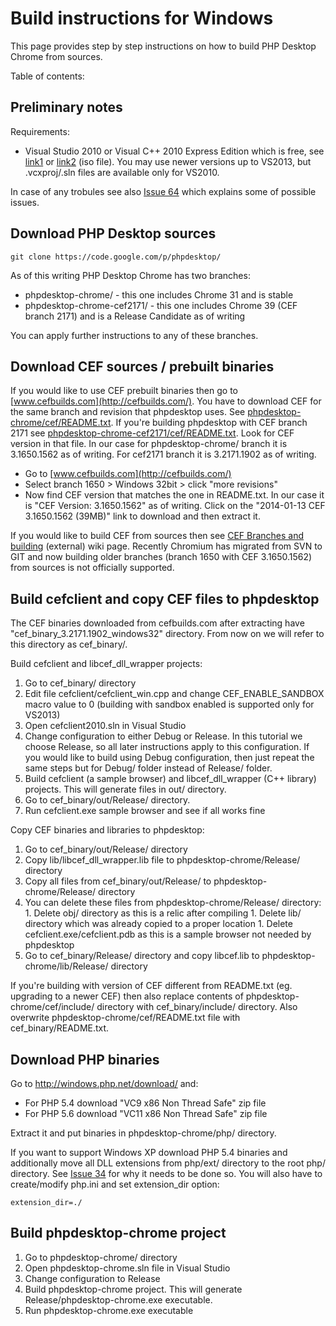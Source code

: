 # Build instructions for Windows #

This page provides step by step instructions on how to build PHP Desktop Chrome from sources.

Table of contents:


## Preliminary notes ##

Requirements:
  * Visual Studio 2010 or Visual C++ 2010 Express Edition which is free, see [link1](http://www.visualstudio.com/en-us/downloads#d-2010-express) or [link2](http://go.microsoft.com/?linkid=9709969) (iso file). You may use newer versions up to VS2013, but .vcxproj/.sln files are available only for VS2010.

In case of any trobules see also [Issue 64](https://code.google.com/p/phpdesktop/issues/detail?id=64) which explains some of possible issues.

## Download PHP Desktop sources ##

```
git clone https://code.google.com/p/phpdesktop/
```

As of this writing PHP Desktop Chrome has two branches:
  * phpdesktop-chrome/ - this one includes Chrome 31 and is stable
  * phpdesktop-chrome-cef2171/ - this one includes Chrome 39 (CEF branch 2171) and is a Release Candidate as of writing

You can apply further instructions to any of these branches.

## Download CEF sources / prebuilt binaries ##

If you would like to use CEF prebuilt binaries then go to [www.cefbuilds.com](http://cefbuilds.com/). You have to download CEF for the same branch and revision that phpdesktop uses. See [phpdesktop-chrome/cef/README.txt](https://code.google.com/p/phpdesktop/source/browse/phpdesktop-chrome/cef/README.txt). If you're building phpdesktop with CEF branch 2171 see [phpdesktop-chrome-cef2171/cef/README.txt](https://code.google.com/p/phpdesktop/source/browse/phpdesktop-chrome-cef2171/cef/README.txt). Look for CEF version in that file. In our case for phpdesktop-chrome/ branch it is 3.1650.1562 as of writing. For cef2171 branch it is 3.2171.1902 as of writing.
  * Go to [www.cefbuilds.com](http://cefbuilds.com/)
  * Select branch 1650 > Windows 32bit > click "more revisions"
  * Now find CEF version that matches the one in README.txt. In our case it is "CEF Version: 3.1650.1562" as of writing. Click on the "2014-01-13 CEF 3.1650.1562 (39MB)" link to download and then extract it.

If you would like to build CEF from sources then see  [CEF Branches and building](https://code.google.com/p/chromiumembedded/wiki/BranchesAndBuilding) (external) wiki page. Recently Chromium has migrated from SVN to GIT and now building older branches (branch 1650 with CEF 3.1650.1562) from sources is not officially supported.

## Build cefclient and copy CEF files to phpdesktop ##

The CEF binaries downloaded from cefbuilds.com after extracting have "cef\_binary\_3.2171.1902\_windows32" directory. From now on we will refer to this directory as cef\_binary/.

Build cefclient and libcef\_dll\_wrapper projects:
  1. Go to cef\_binary/ directory
  1. Edit file cefclient/cefclient\_win.cpp and change CEF\_ENABLE\_SANDBOX macro value to 0 (building with sandbox enabled is supported only for VS2013)
  1. Open cefclient2010.sln in Visual Studio
  1. Change configuration to either Debug or Release. In this tutorial we choose Release, so all later instructions apply to this configuration. If you would like to build using Debug configuration, then just repeat the same steps but for Debug/ folder instead of Release/ folder.
  1. Build cefclient (a sample browser) and libcef\_dll\_wrapper (C++ library) projects. This will generate files in out/ directory.
  1. Go to cef\_binary/out/Release/ directory.
  1. Run cefclient.exe sample browser and see if all works fine

Copy CEF binaries and libraries to phpdesktop:
  1. Go to cef\_binary/out/Release/ directory
  1. Copy lib/libcef\_dll\_wrapper.lib file to phpdesktop-chrome/Release/ directory
  1. Copy all files from cef\_binary/out/Release/ to phpdesktop-chrome/Release/ directory
  1. You can delete these files from phpdesktop-chrome/Release/ directory:
    1. Delete obj/ directory as this is a relic after compiling
    1. Delete lib/ directory which was already copied to a proper location
    1. Delete cefclient.exe/cefclient.pdb as this is a sample browser not needed by phpdesktop
  1. Go to cef\_binary/Release/ directory and copy libcef.lib to phpdesktop-chrome/lib/Release/ directory

If you're building with version of CEF different from README.txt (eg. upgrading to a newer CEF) then also replace contents of phpdesktop-chrome/cef/include/ directory with cef\_binary/include/ directory. Also overwrite phpdesktop-chrome/cef/README.txt file with cef\_binary/README.txt.

## Download PHP binaries ##

Go to http://windows.php.net/download/ and:
  * For PHP 5.4 download "VC9 x86 Non Thread Safe" zip file
  * For PHP 5.6 download "VC11 x86 Non Thread Safe" zip file

Extract it and put binaries in phpdesktop-chrome/php/ directory.

If you want to support Windows XP download PHP 5.4 binaries and additionally move all DLL extensions from php/ext/ directory to the root php/ directory. See [Issue 34](https://code.google.com/p/phpdesktop/issues/detail?id=34) for why it needs to be done so. You will also have to create/modify php.ini and set extension\_dir option:

```
extension_dir=./
```

## Build phpdesktop-chrome project ##

  1. Go to phpdesktop-chrome/ directory
  1. Open phpdesktop-chrome.sln file in Visual Studio
  1. Change configuration to Release
  1. Build phpdesktop-chrome project. This will generate Release/phpdesktop-chrome.exe executable.
  1. Run phpdesktop-chrome.exe executable